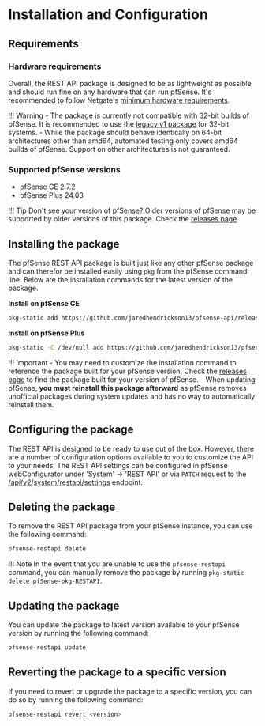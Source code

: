 # Installation and Configuration

## Requirements

### Hardware requirements

Overall, the REST API package is designed to be as lightweight as possible and should run fine on any hardware that can
run pfSense. It's recommended to follow Netgate's [minimum hardware requirements](https://docs.netgate.com/pfsense/en/latest/hardware/minimum-requirements.html).

!!! Warning
    - The package is currently not compatible with 32-bit builds of pfSense. It is recommended to use the [legacy v1 package](https://github.com/jaredhendrickson13/pfsense-api/tree/legacy) for 32-bit systems.
    - While the package should behave identically on 64-bit architectures other than amd64, automated testing only covers amd64
    builds of pfSense. Support on other architectures is not guaranteed.

### Supported pfSense versions

- pfSense CE 2.7.2
- pfSense Plus 24.03

!!! Tip
    Don't see your version of pfSense? Older versions of pfSense may be supported by older versions of this package.
    Check the [releases page](https://github.com/jaredhendrickson13/pfsense-api/releases).

## Installing the package

The pfSense REST API package is built just like any other pfSense package and can therefor be installed easily using
`pkg` from the pfSense command line. Below are the installation commands for the latest version of the package.

**Install on pfSense CE**

```bash
pkg-static add https://github.com/jaredhendrickson13/pfsense-api/releases/latest/download/pfSense-2.7.2-pkg-RESTAPI.pkg
```

**Install on pfSense Plus**

```bash
pkg-static -C /dev/null add https://github.com/jaredhendrickson13/pfsense-api/releases/latest/download/pfSense-24.03-pkg-RESTAPI.pkg
```

!!! Important
    - You may need to customize the installation command to reference the package built for your pfSense version. Check
      the [releases page](https://github.com/jaredhendrickson13/pfsense-api/releases) to find the package built for
      your version of pfSense.
    - When updating pfSense, **you must reinstall this package afterward** as pfSense removes unofficial packages during
      system updates and has no way to automatically reinstall them.

## Configuring the package

The REST API is designed to be ready to use out of the box. However, there are a number of configuration options available to
you to customize the API to your needs. The REST API settings can be configured in pfSense webConfigurator under
'System' -> 'REST API' or via `PATCH` request to the [/api/v2/system/restapi/settings](https://pfrest.org/api-docs/#/SYSTEM/patchSystemRESTAPISettingsEndpoint)
endpoint.

## Deleting the package

To remove the REST API package from your pfSense instance, you can use the following command:

```bash
pfsense-restapi delete
```

!!! Note
    In the event that you are unable to use the `pfsense-restapi` command, you can manually remove the package by
    running `pkg-static delete pfSense-pkg-RESTAPI`.

## Updating the package

You can update the package to latest version available to your pfSense version by running the following command:

```bash
pfsense-restapi update
```

## Reverting the package to a specific version

If you need to revert or upgrade the package to a specific version, you can do so by running the following command:

```bash
pfsense-restapi revert <version>
```
